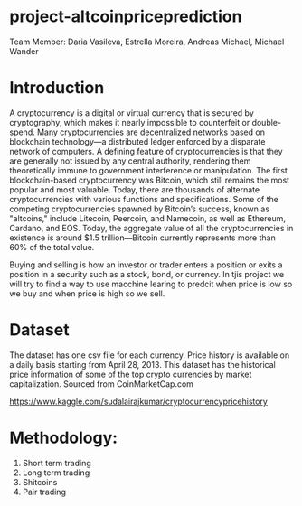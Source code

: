 # project-altcoinpriceprediction
Team Member: Daria Vasileva, Estrella Moreira, Andreas Michael, Michael Wander
# Introduction
A cryptocurrency is a digital or virtual currency that is secured by cryptography, which makes it nearly impossible to counterfeit or double-spend. Many cryptocurrencies are decentralized networks based on blockchain technology—a distributed ledger enforced by a disparate network of computers. A defining feature of cryptocurrencies is that they are generally not issued by any central authority, rendering them theoretically immune to government interference or manipulation. The first blockchain-based cryptocurrency was Bitcoin, which still remains the most popular and most valuable. Today, there are thousands of alternate cryptocurrencies with various functions and specifications. Some of the competing cryptocurrencies spawned by Bitcoin’s success, known as "altcoins," include Litecoin, Peercoin, and Namecoin, as well as Ethereum, Cardano, and EOS. Today, the aggregate value of all the cryptocurrencies in existence is around $1.5 trillion—Bitcoin currently represents more than 60% of the total value. 

Buying and selling is how an investor or trader enters a position or exits a position in a security such as a stock, bond, or currency. In tjis project we will try to find a way to use macchine learing to predcit when price is low so we buy and when price is high so we sell. 

# Dataset
The dataset has one csv file for each currency. Price history is available on a daily basis starting from April 28, 2013. This dataset has the historical price information of some of the top crypto currencies by market capitalization. Sourced from CoinMarketCap.com

https://www.kaggle.com/sudalairajkumar/cryptocurrencypricehistory 

# Methodology:
 1. Short term trading 
 2. Long term trading 
 3. Shitcoins
 4. Pair trading
 
 

